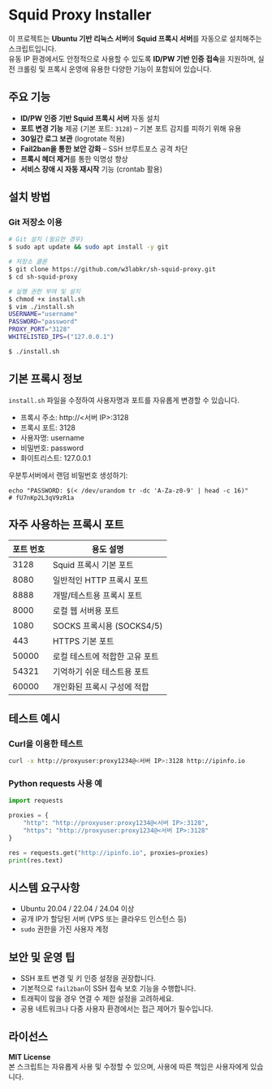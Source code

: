 # Squid Proxy Installer

이 프로젝트는 **Ubuntu 기반 리눅스 서버**에 **Squid 프록시 서버**를 자동으로 설치해주는 스크립트입니다.  
유동 IP 환경에서도 안정적으로 사용할 수 있도록 **ID/PW 기반 인증 접속**을 지원하며, 실전 크롤링 및 프록시 운영에 유용한 다양한 기능이 포함되어 있습니다.

## 주요 기능

- **ID/PW 인증 기반 Squid 프록시 서버** 자동 설치
- **포트 변경 기능** 제공 (기본 포트: `3128`) – 기본 포트 감지를 피하기 위해 유용
- **30일간 로그 보관** (logrotate 적용)
- **Fail2ban을 통한 보안 강화** – SSH 브루트포스 공격 차단
- **프록시 헤더 제거**를 통한 익명성 향상
- **서비스 장애 시 자동 재시작** 기능 (crontab 활용)

## 설치 방법

### Git 저장소 이용

```bash
# Git 설치 (필요한 경우)
$ sudo apt update && sudo apt install -y git

# 저장소 클론
$ git clone https://github.com/w3labkr/sh-squid-proxy.git
$ cd sh-squid-proxy

# 실행 권한 부여 및 설치
$ chmod +x install.sh
$ vim ./install.sh
USERNAME="username"
PASSWORD="password"
PROXY_PORT="3128"
WHITELISTED_IPS=("127.0.0.1")

$ ./install.sh
```

## 기본 프록시 정보

`install.sh` 파일을 수정하여 사용자명과 포트를 자유롭게 변경할 수 있습니다.

- 프록시 주소: http://<서버 IP>:3128
- 프록시 포트: 3128
- 사용자명: username
- 비밀번호: password
- 화이트리스트: 127.0.0.1

우분투서버에서 랜덤 비밀번호 생성하기:

```shell
echo "PASSWORD: $(< /dev/urandom tr -dc 'A-Za-z0-9' | head -c 16)"
# fU7nKp2L3qV9zR1a
```

## 자주 사용하는 프록시 포트

| 포트 번호 | 용도 설명                         |
|-----------|----------------------------------|
| 3128      | Squid 프록시 기본 포트           |
| 8080      | 일반적인 HTTP 프록시 포트        |
| 8888      | 개발/테스트용 프록시 포트        |
| 8000      | 로컬 웹 서버용 포트              |
| 1080      | SOCKS 프록시용 (SOCKS4/5)         |
| 443       | HTTPS 기본 포트                  |
| 50000     | 로컬 테스트에 적합한 고유 포트    |
| 54321     | 기억하기 쉬운 테스트용 포트       |
| 60000     | 개인화된 프록시 구성에 적합       |

## 테스트 예시

### Curl을 이용한 테스트

```bash
curl -x http://proxyuser:proxy1234@<서버 IP>:3128 http://ipinfo.io
```

### Python requests 사용 예

```python
import requests

proxies = {
    "http": "http://proxyuser:proxy1234@<서버 IP>:3128",
    "https": "http://proxyuser:proxy1234@<서버 IP>:3128"
}

res = requests.get("http://ipinfo.io", proxies=proxies)
print(res.text)
```

## 시스템 요구사항

- Ubuntu 20.04 / 22.04 / 24.04 이상
- 공개 IP가 할당된 서버 (VPS 또는 클라우드 인스턴스 등)
- `sudo` 권한을 가진 사용자 계정

## 보안 및 운영 팁

- SSH 포트 변경 및 키 인증 설정을 권장합니다.
- 기본적으로 `fail2ban`이 SSH 접속 보호 기능을 수행합니다.
- 트래픽이 많을 경우 연결 수 제한 설정을 고려하세요.
- 공용 네트워크나 다중 사용자 환경에서는 접근 제어가 필수입니다.

## 라이선스

**MIT License**  
본 스크립트는 자유롭게 사용 및 수정할 수 있으며, 사용에 따른 책임은 사용자에게 있습니다.
